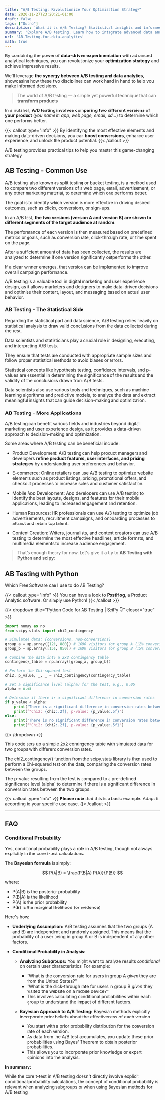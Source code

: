 ```yaml
---
title: "A/B Testing: Revolutionize Your Optimization Strategy"
date: 2020-11-27T23:20:21+01:00
draft: false
tags: ["Outro"]
description: 'What it is A/B Testing? Statistical insights and informed decisions that drive conversions'
summary: 'Explore A/B testing. Learn how to integrate advanced data analysis techniques, uncover insights, and make informed decisions that drive conversions.'
url: 'AB-Testing-for-data-analytics'
math: true
---
```


By combining the power of **data-driven experimentation** with advanced analytical techniques, you can revolutionize your **optimization strategy** and achieve impressive results.

We'll leverage **the synergy between A/B testing and data analytics**, showcasing how these two disciplines can work hand in hand to help you make informed decisions.

> The world of A/B testing — a simple yet powerful technique that can **transform products**

In a nutshell, **A/B testing involves comparing two different versions of your product** (*you name it: app, web page, email, ad...*) to determine which one performs better. 

{{< callout type="info" >}}
By identifying the most effective elements and making data-driven decisions, you can **boost conversions**, enhance user experience, and unlock the product potential.
{{< /callout >}}

A/B testing provides practical tips to help you master this game-changing strategy

## AB Testing - Common Use

A/B testing, also known as split testing or bucket testing, is a method used to compare two different versions of a web page, email, advertisement, or any other marketing material, to determine which one performs better.

The goal is to identify which version is more effective in driving desired outcomes, such as clicks, conversions, or sign-ups.

In an A/B test, **the two versions (version A and version B) are shown to different segments of the target audience at random**.

The performance of each version is then measured based on predefined metrics or goals, such as conversion rate, click-through rate, or time spent on the page.

After a sufficient amount of data has been collected, the results are analyzed to determine if one version significantly outperforms the other. 

If a clear winner emerges, that version can be implemented to improve overall campaign performance.

A/B testing is a valuable tool in digital marketing and user experience design, as it allows marketers and designers to make data-driven decisions and optimize their content, layout, and messaging based on actual user behavior.

### AB Testing - The Statistical Side

Regarding the statistical part and data science, A/B testing relies heavily on statistical analysis to draw valid conclusions from the data collected during the test.

Data scientists and statisticians play a crucial role in designing, executing, and interpreting A/B tests.

They ensure that tests are conducted with appropriate sample sizes and follow proper statistical methods to avoid biases or errors.

Statistical concepts like hypothesis testing, confidence intervals, and p-values are essential in determining the significance of the results and the validity of the conclusions drawn from A/B tests.

Data scientists also use various tools and techniques, such as machine learning algorithms and predictive models, to analyze the data and extract meaningful insights that can guide decision-making and optimization.

### AB Testing - More Applications

A/B testing can benefit various fields and industries beyond digital marketing and user experience design, as it provides a data-driven approach to decision-making and optimization.

Some areas where A/B testing can be beneficial include:

* Product Development: A/B testing can help product managers and developers **refine product features, user interfaces, and pricing strategies** by understanding user preferences and behavior.

* E-commerce: Online retailers can use A/B testing to optimize website elements such as product listings, pricing, promotional offers, and checkout processes to increase sales and customer satisfaction.

* Mobile App Development: App developers can use A/B testing to identify the best layouts, designs, and features for their mobile applications, leading to increased engagement and retention.

* Human Resources: HR professionals can use A/B testing to optimize job advertisements, recruitment campaigns, and onboarding processes to attract and retain top talent.

* Content Creation: Writers, journalists, and content creators can use A/B testing to determine the most effective headlines, article formats, and multimedia elements to increase audience engagement.

> That's enough theory for now. Let's give it a try to **AB Testing with Python and scipy**:


## AB Testing with Python

Which Free Software can I use to do AB Testing?

{{< callout type="info" >}}
 You can have a look to **PostHog**, a Product Analytic software. Or simply use Python!
{{< /callout >}}


{{< dropdown title="Python Code for AB Testing | SciPy 👇" closed="true" >}}

```py
import numpy as np
from scipy.stats import chi2_contingency

# Simulated data: [conversions, non-conversions]
group_a = np.array([120, 880]) # 1000 visitors for group A (12% conversion rate)
group_b = np.array([150, 850]) # 1000 visitors for group B (15% conversion rate)

# Combine the data into a 2x2 contingency table
contingency_table = np.array([group_a, group_b])

# Perform the Chi-squared test
chi2, p_value, _, _ = chi2_contingency(contingency_table)

# Set a significance level (alpha) for the test, e.g., 0.05
alpha = 0.05

# Determine if there is a significant difference in conversion rates
if p_value < alpha:
    print("There is a significant difference in conversion rates between Group A and Group B.")
    print(f"Chi2: {chi2:.2f}, p-value: {p_value:.5f}")
else:
    print("There is no significant difference in conversion rates between Group A and Group B.")
    print(f"Chi2: {chi2:.2f}, p-value: {p_value:.5f}")
```
{{< /dropdown >}}



This code sets up a simple 2x2 contingency table with simulated data for two groups with different conversion rates.

The chi2_contingency() function from the scipy.stats library is then used to perform a Chi-squared test on the data, comparing the conversion rates between the groups.

The p-value resulting from the test is compared to a pre-defined significance level (alpha) to determine if there is a significant difference in conversion rates between the two groups.



{{< callout type="info" >}}
**Please note** that this is a basic example. Adapt it according to your specific use case.
{{< /callout >}}

---

## FAQ

### Conditional Probability

Yes, conditional probability plays a role in A/B testing, though not always explicitly in the core t-test calculations.

The **Bayesian formula** is simply:

$$
P(A|B) = \frac{P(B|A) P(A)}{P(B)}
$$

where:

* P(A|B) is the posterior probability 
* P(B|A) is the likelihood 
* P(A) is the prior probability 
* P(B) is the marginal likelihood (or evidence) 


Here's how:

* **Underlying Assumption:** A/B testing assumes that the two groups (A and B) are independent and randomly assigned. This means that the probability of a user being in group A or B is independent of any other factors. 

* **Conditional Probability in Analysis:**

    * **Analyzing Subgroups:** You might want to analyze results *conditional* on certain user characteristics. For example:
        * "What is the conversion rate for users in group A *given* they are from the United States?" 
        * "What is the click-through rate for users in group B *given* they visited the website on a mobile device?"
        * This involves calculating conditional probabilities within each group to understand the impact of different factors.

    * **Bayesian Approach to A/B Testing:** Bayesian methods explicitly incorporate prior beliefs about the effectiveness of each version. 
        * You start with a prior probability distribution for the conversion rate of each version.
        * As data from the A/B test accumulates, you update these prior probabilities using Bayes' Theorem to obtain posterior probabilities.
        * This allows you to incorporate prior knowledge or expert opinions into the analysis.

**In summary:**

While the core t-test in A/B testing doesn't directly involve explicit conditional probability calculations, the concept of conditional probability is relevant when analyzing subgroups or when using Bayesian methods for A/B testing. 